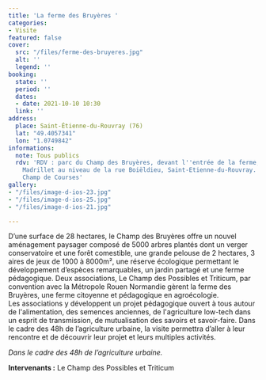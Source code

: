 ```yaml
---
title: 'La ferme des Bruyères '
categories:
- Visite
featured: false
cover:
  src: "/files/ferme-des-bruyeres.jpg"
  alt: ''
  legend: ''
booking:
  state: ''
  period: ''
  dates:
  - date: 2021-10-10 10:30
  link: ''
address:
  place: Saint-Étienne-du-Rouvray (76)
  lat: "49.4057341"
  lon: "1.0749842"
informations:
  note: Tous publics
  rdv: 'RDV : parc du Champ des Bruyères, devant l''entrée de la ferme, côté rue du
    Madrillet au niveau de la rue Boiëldieu, Saint-Etienne-du-Rouvray. Métro – arrêt
    Champ de Courses'
gallery:
- "/files/image-d-ios-23.jpg"
- "/files/image-d-ios-25.jpg"
- "/files/image-d-ios-21.jpg"

---
```

D’une surface de 28 hectares, le Champ des Bruyères offre un nouvel aménagement paysager composé de 5000 arbres plantés dont un verger conservatoire et une forêt comestible, une grande pelouse de 2 hectares, 3 aires de jeux de 1000 à 8000m², une réserve écologique permettant le développement d’espèces remarquables, un jardin partagé et une ferme pédagogique. Deux associations, Le Champ des Possibles et Triticum, par convention avec la Métropole Rouen Normandie gèrent la ferme des Bruyères, une ferme citoyenne et pédagogique en agroécologie.   
 Les associations y développent un projet pédagogique ouvert à tous autour de l'alimentation, des semences anciennes, de l'agriculture low-tech dans un esprit de transmission, de mutualisation des savoirs et savoir-faire. Dans le cadre des 48h de l’agriculture urbaine, la visite permettra d’aller à leur rencontre et de découvrir leur projet et leurs multiples activités.

_Dans le cadre des 48h de l’agriculture urbaine._

**Intervenants :** Le Champ des Possibles et Triticum